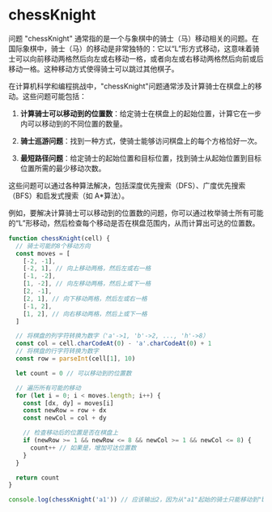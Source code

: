 # chessKnight

问题 "chessKnight" 通常指的是一个与象棋中的骑士（马）移动相关的问题。在国际象棋中，骑士（马）的移动是非常独特的：它以“L”形方式移动，这意味着骑士可以向前移动两格然后向左或右移动一格，或者向左或右移动两格然后向前或后移动一格。这种移动方式使得骑士可以跳过其他棋子。

在计算机科学和编程挑战中，"chessKnight"问题通常涉及计算骑士在棋盘上的移动。这些问题可能包括：

1. **计算骑士可以移动到的位置数**：给定骑士在棋盘上的起始位置，计算它在一步内可以移动到的不同位置的数量。

2. **骑士巡游问题**：找到一种方式，使骑士能够访问棋盘上的每个方格恰好一次。

3. **最短路径问题**：给定骑士的起始位置和目标位置，找到骑士从起始位置到目标位置所需的最少移动次数。

这些问题可以通过各种算法解决，包括深度优先搜索（DFS）、广度优先搜索（BFS）和启发式搜索（如 A\*算法）。

例如，要解决计算骑士可以移动到的位置数的问题，你可以通过枚举骑士所有可能的“L”形移动，然后检查每个移动是否在棋盘范围内，从而计算出可达的位置数。

```js
function chessKnight(cell) {
  // 骑士可能的8个移动方向
  const moves = [
    [-2, -1],
    [-2, 1], // 向上移动两格，然后左或右一格
    [-1, -2],
    [1, -2], // 向左移动两格，然后上或下一格
    [2, -1],
    [2, 1], // 向下移动两格，然后左或右一格
    [-1, 2],
    [1, 2], // 向右移动两格，然后上或下一格
  ]

  // 将棋盘的列字符转换为数字（'a'->1, 'b'->2, ..., 'h'->8）
  const col = cell.charCodeAt(0) - 'a'.charCodeAt(0) + 1
  // 将棋盘的行字符转换为数字
  const row = parseInt(cell[1], 10)

  let count = 0 // 可以移动到的位置数

  // 遍历所有可能的移动
  for (let i = 0; i < moves.length; i++) {
    const [dx, dy] = moves[i]
    const newRow = row + dx
    const newCol = col + dy

    // 检查移动后的位置是否在棋盘上
    if (newRow >= 1 && newRow <= 8 && newCol >= 1 && newCol <= 8) {
      count++ // 如果是，增加可达位置数
    }
  }

  return count
}

console.log(chessKnight('a1')) // 应该输出2，因为从"a1"起始的骑士只能移动到"b3"和"c2"
```

